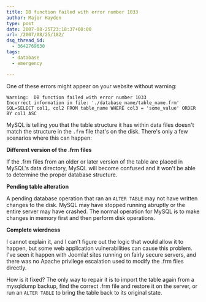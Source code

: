 ```yaml
---
title: DB function failed with error number 1033
author: Major Hayden
type: post
date: 2007-08-25T23:18:37+00:00
url: /2007/08/25/182/
dsq_thread_id:
  - 3642769630
tags:
  - database
  - emergency

---
```

One of these errors might appear on your website without warning:

```
Warning:  DB function failed with error number 1033
Incorrect information in file: './database_name/table_name.frm' SQL=SELECT col1, col2 FROM table_name WHERE col3 = 'some_value' ORDER BY col1 ASC
```

MySQL is telling you that the table structure it has within data files doesn't match the structure in the `.frm` file that's on the disk. There's only a few scenarios where this can happen:

**Different version of the .frm files**

If the .frm files from an older or later version of the table are placed in MySQL's data directory, MySQL will become confused and it won't be able to determine the proper database structure.

**Pending table alteration**

A pending database operation that ran an `ALTER TABLE` may not have written changes to the disk. MySQL may have stopped running abruptly or the entire server may have crashed. The normal operation for MySQL is to make changes in memory first and then perform disk operations.

**Complete wierdness**

I cannot explain it, and I can't figure out the logic that would allow it to happen, but some web application vulnerabilities can cause this problem. I've seen it happen with Joomla! sites running on fairly secure servers, and there was no Apache privilege escalation used to modify the .frm files directly.

How is it fixed? The only way to repair it is to import the table again from a mysqldump backup, find the correct .frm file and restore it on the server, or run an `ALTER TABLE` to bring the table back to its original state.
